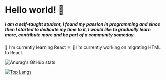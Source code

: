 # Hello world! 👋

##### I am a self-taught student, I found my passion in programming and since then I started to dedicate my time to it, I would like to gradually learn more, contribute more and be part of a community someday.

🌱 I’m currently learning React ⚛️
🔭 I’m currently working on migrating HTML to React.

![Anurag's GitHub stats](https://github-readme-stats.vercel.app/api?username=anuraghazra&show_icons=true&theme=dracula)

[![Top Langs](https://github-readme-stats.vercel.app/api/top-langs/?username=danmarqz&layout=compact&theme=dracula)](https://github.com/danmarqz/github-readme-stats)

<!--
**DanMarqz/danmarqz** is a ✨ _special_ ✨ repository because its `README.md` (this file) appears on your GitHub profile.

Here are some ideas to get you started:

- 🔭 I’m currently working on ...
- 🌱 I’m currently learning ...
- 👯 I’m looking to collaborate on ...
- 🤔 I’m looking for help with ...
- 💬 Ask me about ...
- 📫 How to reach me: ...
- 😄 Pronouns: ...
- ⚡ Fun fact: ...
-->
